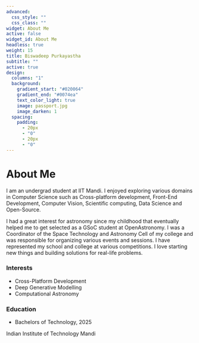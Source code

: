 ```yaml
---
advanced:
  css_style: ""
  css_class: ""
widget: About Me
active: false
widget_id: About Me
headless: true
weight: 15
title: Biswadeep Purkayastha
subtitle: ""
active: true
design:
  columns: "1"
  background:
    gradient_start: "#020064"
    gradient_end: "#0074ea"
    text_color_light: true
    image: passport.jpg
    image_darken: 1
  spacing:
    padding:
      - 20px
      - "0"
      - 20px
      - "0"
---
```

<!--StartFragment-->

# About Me

<!--EndFragment--><!--StartFragment-->

I am an undergrad student at IIT Mandi. I enjoyed exploring various domains in Computer Science such as Cross-platform development, Front-End Development, Computer Vision, Scientific computing, Data Science and Open-Source.

I had a great interest for astronomy since my childhood that eventually helped me to get selected as a GSoC student at OpenAstronomy. I was a Coordinator of the Space Technology and Astronomy Cell of my college and was responsible for organizing various events and sessions. I have represented my school and college at various competitions. I love starting new things and building solutions for real-life problems.

### Interests

* Cross-Platform Development
* Deep Generative Modelling
* Computational Astronomy

### Education

*   Bachelors of Technology, 2025

  Indian Institute of Technology Mandi

<!--EndFragment-->
